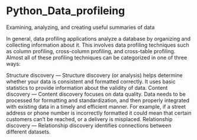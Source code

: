 # Python_Data_profileing
Examining, analyzing, and creating useful summaries of data




In general, data profiling applications analyze a database by organizing and collecting information about it. This involves data profiling techniques such as column profiling, cross-column profiling, and cross-table profiling. Almost all of these profiling techniques can be categorized in one of three ways:

Structure discovery — Structure discovery (or analysis) helps determine whether your data is consistent and formatted correctly. It uses basic statistics to provide information about the validity of data.
Content discovery — Content discovery focuses on data quality. Data needs to be processed for formatting and standardization, and then properly integrated with existing data in a timely and efficient manner. For example, if a street address or phone number is incorrectly formatted it could mean that certain customers can’t be reached, or a delivery is misplaced.
Relationship discovery — Relationship discovery identifies connections between different datasets.
